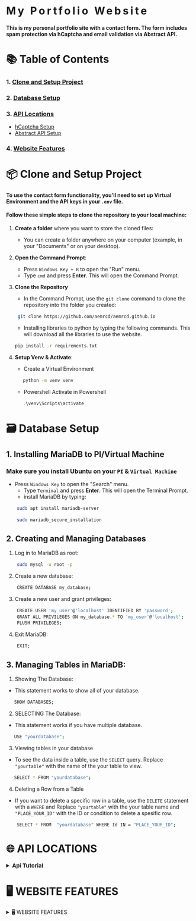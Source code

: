 
<h1 style="letter-spacing:5px; font-style:=bold;"> My Portfolio Website</h1>

#### This is my personal portfolio site with a contact form. The form includes spam protection via **hCaptcha** and email validation via **Abstract API**.

# **📚 Table of Contents**

### 1. [Clone and Setup Project](README.md#-clone-and-setup-project-)
### 2. [Database Setup](README.md#%EF%B8%8F-database-setup)
### 3. [API Locations](README.md#-api-locations)
   - [hCaptcha Setup](README.md#hcaptcha-endpoint-this-project-uses-the-hcaptcha-service-to-prevent-bots-you-can-find-more-about-it-here-httpswwwhcaptchacom)
   - [Abstract API Setup](README.md#abstract-api-for-email-validation-the-project-uses-the-abstract-api-you-can-sign-up-for-an-api-key-here-httpswwwabstractapicomemail-validation)
### 4. [Website Features](README.md#%EF%B8%8F-website-features)

#  📦 Clone and Setup Project </h2> 

#### To use the contact form functionality, you’ll need to set up Virtual Environment and the API keys in your `.env` file.

#### Follow these simple steps to clone the repository to your local machine:

1. **Create a folder** where you want to store the cloned files:

   - You can create a folder anywhere on your computer (example, in your "Documents" or on your desktop).

2. **Open the Command Prompt**:
   
   - Press `Windows Key + R` to open the "Run" menu.
   - Type `cmd` and press **Enter**. This will open the Command Prompt.

3. **Clone the Repository**
   
   - In the Command Prompt, use the `git clone` command to clone the repository into the folder you created:

   ```bash
    git clone https://github.com/aemrcd/aemrcd.github.io
   ```
   
   - Installing libraries to python by typing the following commands. This will download all the libraries to use the website.

    ```bash 
    pip install -r requirements.txt
    ```
    
4. **Setup Venv & Activate**:
   - Create a Virtual Environment
     
   ```bash
      python -m venv venv
   ```
   
   - Powershell Activate in Powershell
   ```Powershell
      .\venv\Scripts\activate     
   ```

# 🗃️ Database Setup 

## 1. Installing MariaDB to PI/Virtual Machine
### Make sure you install Ubuntu on your `PI` & `Virtual Machine`

- Press `Windows Key` to open the "Search" menu.
   - Type `Terminal` and press **Enter**. This will open the Terminal Prompt.
   - install MariaDB by typing: 
```bash 
    sudo apt install mariadb-server
```
```bash
    sudo mariadb_secure_installation
```
## 2. Creating and Managing Databases
 1. Log in to MariaDB as root:

```bash
    sudo mysql -u root -p
```
 2. Create a new database:
```bash
    CREATE DATABASE my_database;
```
 3. Create a new user and grant privileges:
```bash
    CREATE USER 'my_user'@'localhost' IDENTIFIED BY 'password';
    GRANT ALL PRIVILEGES ON my_database.* TO 'my_user'@'localhost';
    FLUSH PRIVILEGES;
```
 4. Exit MariaDB:
```bash
    EXIT;
```
## 3. Managing Tables in MariaDB:

1. Showing The Database:
- This statement works to show all of your database.
```bash
   SHOW DATABASES;
```
2. SELECTING The Database:
- This statement works if you have multiple database.
```bash
   USE "yourdatabase";
```
3. Viewing tables in your database
- To see the data inside a table, use the `SELECT` query. Replace `"yourtable"` with the name of the your table  to view.

```bash
   SELECT * FROM "yourdatabase";
```
4. Deleting a Row from a Table

- If you want to delete a specific row in a table, use the   `DELETE` statement with a `WHERE` and  Replace `"yourtable"` with the your table name and `"PLACE_YOUR_ID"` with the ID or condition to delete a spesific row.

```bash
    SELECT * FROM  "yourdatabase" WHERE Id IN = "PLACE_YOUR_ID";
```



#  🌐 API LOCATIONS 

<details>
<summary style="font-weight: bold; font-size: 15px;">Api Tutorial</summary>

### Creating ".env"  getting the api keys:
1. Create a `.env` file on the main branch of the project.
2. Add the following environment variables:
   ```plaintext
   HCAPTCHA_SECRET_KEY=your_hcaptcha_secret_key
   SECRET_KEY=your_secret_key
   ABSTRACT_API_KEY=your_abstract_api_key
   ```
   
3. Use `python-doten` to load them into your Flask app securely.

--- 

## **hCaptcha Endpoint**: This project uses the hCaptcha service to prevent bots. You can find more about it here: [https://www.hcaptcha.com](https://www.hcaptcha.com).

### How to Get Your hCaptcha Site Key & Secret Key  <img src="https://wpforms.com/wp-content/uploads/2024/09/hcaptcha-logo.png" width="40" height="40">

Follow these steps to set up hCaptcha and integrate it into your project:

1. **Go to the hCaptcha website:**  
   👉 [https://www.hcaptcha.com](https://www.hcaptcha.com)

2. **Sign up or log in** to your account.

3. In the dashboard, navigate to the **“Sites”** tab.

4. Click **“New Site”** to register your domain.
   - For local development, you can use `localhost` as the domain.

5. Under the **General Info** section:
   - Enter your **site domain** (`example.com` or `localhost`).
   - (Optional) Set your **difficulty level** for the CAPTCHA challenge.

7. After saving your site, hCaptcha will provide you with:
   - ✅ **Site Key** – used in your frontend ([Contact](templates/Contact.html)) this is in Dashboard 
   - 🔒 **Secret Key** – used in your backend (Flask) this is normally on the settings

8. Add these keys to your `.env` file:
   - ***⚠️ MAKE SURE TO PLACE ALL KEYS IN `.env`⚠️***
   ```
   HCAPTCHA_SECRET_KEY=your_site_key_here
   SECRET_KEY=your_secret_key_here
   ```
   
## **Abstract API**: For email validation, the project uses the Abstract API. You can sign up for an API key here: [https://www.abstractapi.com/email-validation](https://www.abstractapi.com/email-validation).

## 📧 How to Set Up Abstract API for Email Validation (Python + Flask)

This Flask project uses the **Abstract API Email Validation** service to verify that email addresses submitted through the contact form are **valid, deliverable**, and **not disposable**.

### 🔧 Steps to Get Your Abstract API Key

1. **Go to the Abstract API website**  
   👉 [https://www.abstractapi.com/email-validation](https://www.abstractapi.com/email-validation)

2. **Create an account** (or log in if you already have one).

3. Navigate to the **Email Validation API** section in the dashboard.

4. Click **“Get Started”** to create a new application.

5. After setup, you'll see your **API Key**. Copy it.

--- 

</details>

#  🖥️ WEBSITE FEATURES 

<details>
<summary>🖥️ WEBSITE FEATURES</summary>

<div align="center" >

### **Flowchart:**  
<img src="static/PICTURE/Flowchart.gif" alt="Flowchart" width="400px" style="border-radius: 12px;">

### **Modern Web Design Preview:**  
<img src="static/PICTURE/Web-main.gif" alt="Web Design" width="400px" style="border-radius: 12px;">

</div>

